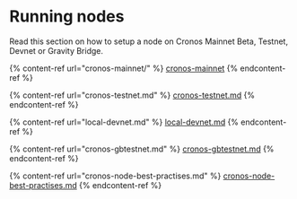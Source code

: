 # Running nodes

Read this section on how to setup a node on Cronos Mainnet Beta, Testnet, Devnet or Gravity Bridge.

{% content-ref url="cronos-mainnet/" %}
[cronos-mainnet](cronos-mainnet/)
{% endcontent-ref %}

{% content-ref url="cronos-testnet.md" %}
[cronos-testnet.md](cronos-testnet.md)
{% endcontent-ref %}

{% content-ref url="local-devnet.md" %}
[local-devnet.md](local-devnet.md)
{% endcontent-ref %}

{% content-ref url="cronos-gbtestnet.md" %}
[cronos-gbtestnet.md](cronos-gbtestnet.md)
{% endcontent-ref %}

{% content-ref url="cronos-node-best-practises.md" %}
[cronos-node-best-practises.md](cronos-node-best-practises.md)
{% endcontent-ref %}
